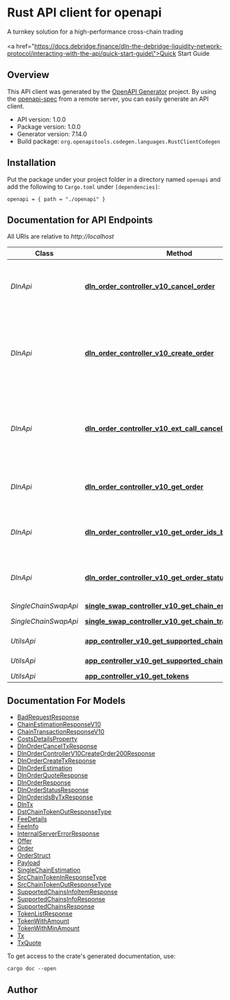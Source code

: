 # Rust API client for openapi

A turnkey solution for a high-performance cross-chain trading<br><br><a href=\"https://docs.debridge.finance/dln-the-debridge-liquidity-network-protocol/interacting-with-the-api/quick-start-guide\">Quick Start Guide</a>


## Overview

This API client was generated by the [OpenAPI Generator](https://openapi-generator.tech) project.  By using the [openapi-spec](https://openapis.org) from a remote server, you can easily generate an API client.

- API version: 1.0.0
- Package version: 1.0.0
- Generator version: 7.14.0
- Build package: `org.openapitools.codegen.languages.RustClientCodegen`

## Installation

Put the package under your project folder in a directory named `openapi` and add the following to `Cargo.toml` under `[dependencies]`:

```
openapi = { path = "./openapi" }
```

## Documentation for API Endpoints

All URIs are relative to *http://localhost*

Class | Method | HTTP request | Description
------------ | ------------- | ------------- | -------------
*DlnApi* | [**dln_order_controller_v10_cancel_order**](docs/DlnApi.md#dln_order_controller_v10_cancel_order) | **GET** /v1.0/dln/order/{id}/cancel-tx | Generates a transaction that cancels the given order
*DlnApi* | [**dln_order_controller_v10_create_order**](docs/DlnApi.md#dln_order_controller_v10_create_order) | **GET** /v1.0/dln/order/create-tx | This endpoint returns the data for a transaction to place a cross-chain DLN order.
*DlnApi* | [**dln_order_controller_v10_ext_call_cancel_order**](docs/DlnApi.md#dln_order_controller_v10_ext_call_cancel_order) | **GET** /v1.0/dln/order/{id}/extcall-cancel-tx | Generates a transaction that cancels external call in the given order
*DlnApi* | [**dln_order_controller_v10_get_order**](docs/DlnApi.md#dln_order_controller_v10_get_order) | **GET** /v1.0/dln/order/{id} | This endpoint returns the data of order.
*DlnApi* | [**dln_order_controller_v10_get_order_ids_by_tx**](docs/DlnApi.md#dln_order_controller_v10_get_order_ids_by_tx) | **GET** /v1.0/dln/tx/{hash}/order-ids | This endpoint returns the status of order.
*DlnApi* | [**dln_order_controller_v10_get_order_status**](docs/DlnApi.md#dln_order_controller_v10_get_order_status) | **GET** /v1.0/dln/order/{id}/status | This endpoint returns the status of order.
*SingleChainSwapApi* | [**single_swap_controller_v10_get_chain_estimation**](docs/SingleChainSwapApi.md#single_swap_controller_v10_get_chain_estimation) | **GET** /v1.0/chain/estimation | 
*SingleChainSwapApi* | [**single_swap_controller_v10_get_chain_transaction**](docs/SingleChainSwapApi.md#single_swap_controller_v10_get_chain_transaction) | **GET** /v1.0/chain/transaction | 
*UtilsApi* | [**app_controller_v10_get_supported_chain_info_response**](docs/UtilsApi.md#app_controller_v10_get_supported_chain_info_response) | **GET** /v1.0/supported-chains-info | 
*UtilsApi* | [**app_controller_v10_get_supported_chain_response**](docs/UtilsApi.md#app_controller_v10_get_supported_chain_response) | **GET** /v1.0/supported-chains | 
*UtilsApi* | [**app_controller_v10_get_tokens**](docs/UtilsApi.md#app_controller_v10_get_tokens) | **GET** /v1.0/token-list | 


## Documentation For Models

 - [BadRequestResponse](docs/BadRequestResponse.md)
 - [ChainEstimationResponseV10](docs/ChainEstimationResponseV10.md)
 - [ChainTransactionResponseV10](docs/ChainTransactionResponseV10.md)
 - [CostsDetailsProperty](docs/CostsDetailsProperty.md)
 - [DlnOrderCancelTxResponse](docs/DlnOrderCancelTxResponse.md)
 - [DlnOrderControllerV10CreateOrder200Response](docs/DlnOrderControllerV10CreateOrder200Response.md)
 - [DlnOrderCreateTxResponse](docs/DlnOrderCreateTxResponse.md)
 - [DlnOrderEstimation](docs/DlnOrderEstimation.md)
 - [DlnOrderQuoteResponse](docs/DlnOrderQuoteResponse.md)
 - [DlnOrderResponse](docs/DlnOrderResponse.md)
 - [DlnOrderStatusResponse](docs/DlnOrderStatusResponse.md)
 - [DlnOrderidsByTxResponse](docs/DlnOrderidsByTxResponse.md)
 - [DlnTx](docs/DlnTx.md)
 - [DstChainTokenOutResponseType](docs/DstChainTokenOutResponseType.md)
 - [FeeDetails](docs/FeeDetails.md)
 - [FeeInfo](docs/FeeInfo.md)
 - [InternalServerErrorResponse](docs/InternalServerErrorResponse.md)
 - [Offer](docs/Offer.md)
 - [Order](docs/Order.md)
 - [OrderStruct](docs/OrderStruct.md)
 - [Payload](docs/Payload.md)
 - [SingleChainEstimation](docs/SingleChainEstimation.md)
 - [SrcChainTokenInResponseType](docs/SrcChainTokenInResponseType.md)
 - [SrcChainTokenOutResponseType](docs/SrcChainTokenOutResponseType.md)
 - [SupportedChainsInfoItemResponse](docs/SupportedChainsInfoItemResponse.md)
 - [SupportedChainsInfoResponse](docs/SupportedChainsInfoResponse.md)
 - [SupportedChainsResponse](docs/SupportedChainsResponse.md)
 - [TokenListResponse](docs/TokenListResponse.md)
 - [TokenWithAmount](docs/TokenWithAmount.md)
 - [TokenWithMinAmount](docs/TokenWithMinAmount.md)
 - [Tx](docs/Tx.md)
 - [TxQuote](docs/TxQuote.md)


To get access to the crate's generated documentation, use:

```
cargo doc --open
```

## Author



